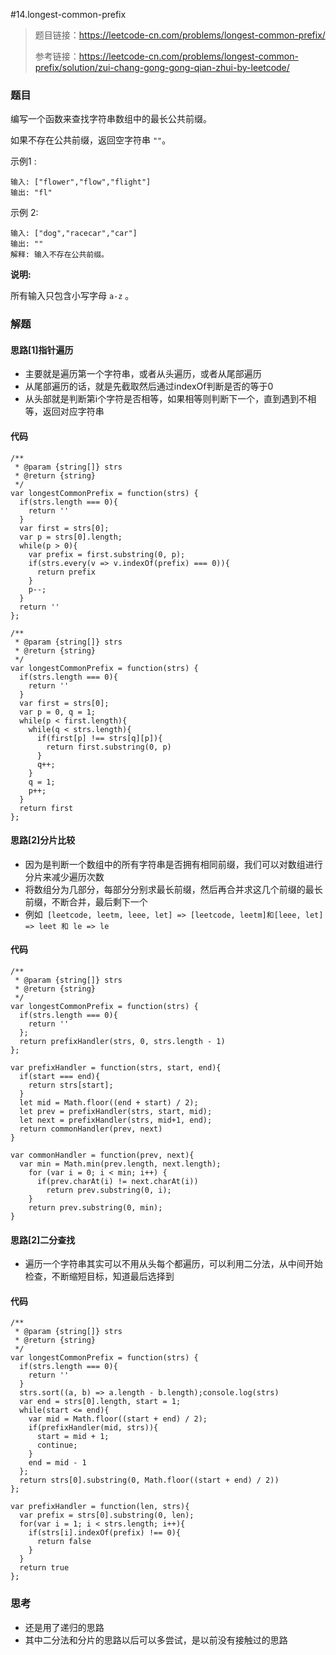#14.longest-common-prefix

> 题目链接：https://leetcode-cn.com/problems/longest-common-prefix/
>
> 参考链接：https://leetcode-cn.com/problems/longest-common-prefix/solution/zui-chang-gong-gong-qian-zhui-by-leetcode/



### 题目

编写一个函数来查找字符串数组中的最长公共前缀。

如果不存在公共前缀，返回空字符串 `""`。

示例1 :

```
输入: ["flower","flow","flight"]
输出: "fl"
```


示例 2:

```
输入: ["dog","racecar","car"]
输出: ""
解释: 输入不存在公共前缀。
```

**说明:**

所有输入只包含小写字母 `a-z` 。



### 解题

#### 思路[1]指针遍历

* 主要就是遍历第一个字符串，或者从头遍历，或者从尾部遍历
* 从尾部遍历的话，就是先截取然后通过indexOf判断是否的等于0
* 从头部就是判断第i个字符是否相等，如果相等则判断下一个，直到遇到不相等，返回对应字符串

#### 代码

```
/**
 * @param {string[]} strs
 * @return {string}
 */
var longestCommonPrefix = function(strs) {
  if(strs.length === 0){
    return ''
  }
  var first = strs[0];
  var p = strs[0].length;
  while(p > 0){
    var prefix = first.substring(0, p);
    if(strs.every(v => v.indexOf(prefix) === 0)){
      return prefix
    }
    p--;
  }
  return ''
};

/**
 * @param {string[]} strs
 * @return {string}
 */
var longestCommonPrefix = function(strs) {
  if(strs.length === 0){
    return ''
  }
  var first = strs[0];
  var p = 0, q = 1;
  while(p < first.length){
    while(q < strs.length){
      if(first[p] !== strs[q][p]){
        return first.substring(0, p)
      }
      q++;
    }
    q = 1;
    p++;
  }
  return first
};
```

#### 思路[2]分片比较

* 因为是判断一个数组中的所有字符串是否拥有相同前缀，我们可以对数组进行分片来减少遍历次数
* 将数组分为几部分，每部分分别求最长前缀，然后再合并求这几个前缀的最长前缀，不断合并，最后剩下一个
* 例如``` [leetcode, leetm, leee, let] => [leetcode, leetm]和[leee, let] => leet 和 le => le``` 

#### 代码

```
/**
 * @param {string[]} strs
 * @return {string}
 */
var longestCommonPrefix = function(strs) {
  if(strs.length === 0){
    return ''
  };
  return prefixHandler(strs, 0, strs.length - 1)
};

var prefixHandler = function(strs, start, end){
  if(start === end){
    return strs[start];
  }
  let mid = Math.floor((end + start) / 2);
  let prev = prefixHandler(strs, start, mid);
  let next = prefixHandler(strs, mid+1, end);
  return commonHandler(prev, next)
}

var commonHandler = function(prev, next){
  var min = Math.min(prev.length, next.length);       
    for (var i = 0; i < min; i++) {
      if(prev.charAt(i) != next.charAt(i))
        return prev.substring(0, i);
    }
    return prev.substring(0, min);
}
```

#### 思路[2]二分查找

* 遍历一个字符串其实可以不用从头每个都遍历，可以利用二分法，从中间开始检查，不断缩短目标，知道最后选择到

#### 代码

```
/**
 * @param {string[]} strs
 * @return {string}
 */
var longestCommonPrefix = function(strs) {
  if(strs.length === 0){
    return ''
  }
  strs.sort((a, b) => a.length - b.length);console.log(strs)
  var end = strs[0].length, start = 1;
  while(start <= end){ 
    var mid = Math.floor((start + end) / 2);
    if(prefixHandler(mid, strs)){
      start = mid + 1;
      continue;
    }
    end = mid - 1
  };
  return strs[0].substring(0, Math.floor((start + end) / 2))
};

var prefixHandler = function(len, strs){
  var prefix = strs[0].substring(0, len);
  for(var i = 1; i < strs.length; i++){
    if(strs[i].indexOf(prefix) !== 0){
      return false
    }
  }
  return true
};
```



### 思考

* 还是用了递归的思路
* 其中二分法和分片的思路以后可以多尝试，是以前没有接触过的思路

